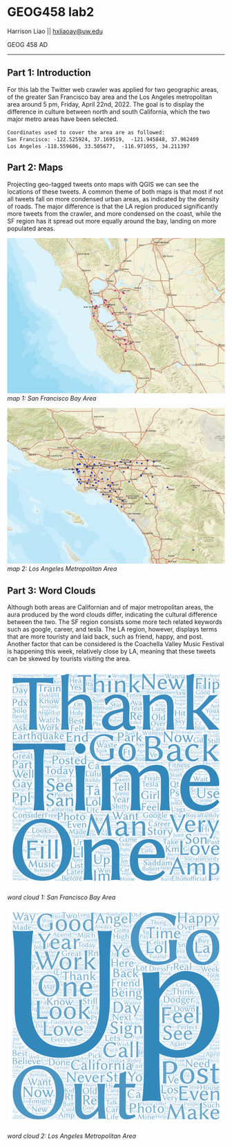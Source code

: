 # GEOG458 lab2
Harrison Liao || hxliaoay@uw.edu

GEOG 458 AD

---

## Part 1: Introduction

For this lab the Twitter web crawler was applied for two geographic areas, of the greater San Francisco bay area and the Los Angeles metropolitan area around 5 pm, Friday, April 22nd, 2022.  The goal is to display the difference in culture between north and south California, which the two major metro areas have been selected.  

```
Coordinates used to cover the area are as followed: 
San Francisco: -122.525924, 37.169519,  -121.945848, 37.962409
Los Angeles -118.559606, 33.505677,  -116.971055, 34.211397
```

## Part 2: Maps

Projecting geo-tagged tweets onto maps with QGIS we can see the locations of these tweets.  A common theme of both maps is that most if not all tweets fall on more condensed urban areas, as indicated by the density of roads.  The major difference is that the LA region produced significantly more tweets from the crawler, and more condensed on the coast, while the SF region has it spread out more equally around the bay, landing on more populated areas.  


![map1](https://github.com/hxliaoay/geog458lab2/blob/main/img/map1.png?raw=true)
*map 1: San Francisco Bay Area*


![map2](https://github.com/hxliaoay/geog458lab2/blob/main/img/map2.png?raw=true)
*map 2: Los Angeles Metropolitan Area*


## Part 3: Word Clouds

Although both areas are Californian and of major metropolitan areas, the aura produced by the word clouds differ, indicating the cultural difference between the two.  The SF region consists some more tech related keywords such as google, career, and tesla.  The LA region, however, displays terms that are more touristy and laid back, such as friend, happy, and post.  Another factor that can be considered is the Coachella Valley Music Festival is happening this week, relatively close by LA, meaning that these tweets can be skewed by tourists visiting the area. 

![wordcloud1](https://github.com/hxliaoay/geog458lab2/blob/main/img/wordcloud1.png?raw=true)

*word cloud 1: San Francisco Bay Area*

![wordcloud2](https://github.com/hxliaoay/geog458lab2/blob/main/img/wordcloud2.png?raw=true)

*word cloud 2: Los Angeles Metropolitan Area*
